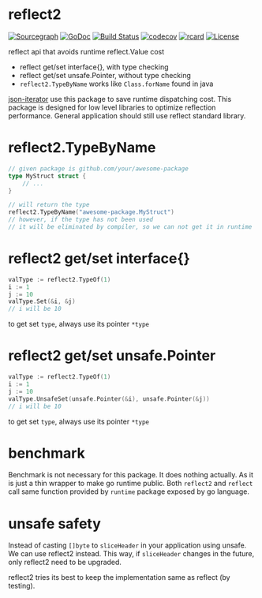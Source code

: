 # reflect2

[![Sourcegraph](https://sourcegraph.com/github.com/modern-go/reflect2/-/badge.svg)](https://sourcegraph.com/github.com/modern-go/reflect2?badge)
[![GoDoc](http://img.shields.io/badge/go-documentation-blue.svg?style=flat-square)](http://godoc.org/github.com/modern-go/reflect2)
[![Build Status](https://travis-ci.org/modern-go/reflect2.svg?branch=master)](https://travis-ci.org/modern-go/reflect2)
[![codecov](https://codecov.io/gh/modern-go/reflect2/branch/master/graph/badge.svg)](https://codecov.io/gh/modern-go/reflect2)
[![rcard](https://goreportcard.com/badge/github.com/modern-go/reflect2)](https://goreportcard.com/report/github.com/modern-go/reflect2)
[![License](https://img.shields.io/badge/License-Apache%202.0-blue.svg)](https://raw.githubusercontent.com/modern-go/reflect2/master/LICENSE)

reflect api that avoids runtime reflect.Value cost

* reflect get/set interface{}, with type checking
* reflect get/set unsafe.Pointer, without type checking
* `reflect2.TypeByName` works like `Class.forName` found in java

[json-iterator](https://github.com/json-iterator/go) use this package to save runtime dispatching cost.
This package is designed for low level libraries to optimize reflection performance.
General application should still use reflect standard library.

# reflect2.TypeByName

```go
// given package is github.com/your/awesome-package
type MyStruct struct {
	// ...
}

// will return the type
reflect2.TypeByName("awesome-package.MyStruct")
// however, if the type has not been used
// it will be eliminated by compiler, so we can not get it in runtime
```

# reflect2 get/set interface{}

```go
valType := reflect2.TypeOf(1)
i := 1
j := 10
valType.Set(&i, &j)
// i will be 10
```

to get set `type`, always use its pointer `*type`

# reflect2 get/set unsafe.Pointer

```go
valType := reflect2.TypeOf(1)
i := 1
j := 10
valType.UnsafeSet(unsafe.Pointer(&i), unsafe.Pointer(&j))
// i will be 10
```

to get set `type`, always use its pointer `*type`

# benchmark

Benchmark is not necessary for this package. It does nothing actually.
As it is just a thin wrapper to make go runtime public. 
Both `reflect2` and `reflect` call same function 
provided by `runtime` package exposed by go language.

# unsafe safety

Instead of casting `[]byte` to `sliceHeader` in your application using unsafe.
We can use reflect2 instead. This way, if `sliceHeader` changes in the future,
only reflect2 need to be upgraded.

reflect2 tries its best to keep the implementation same as reflect (by testing).